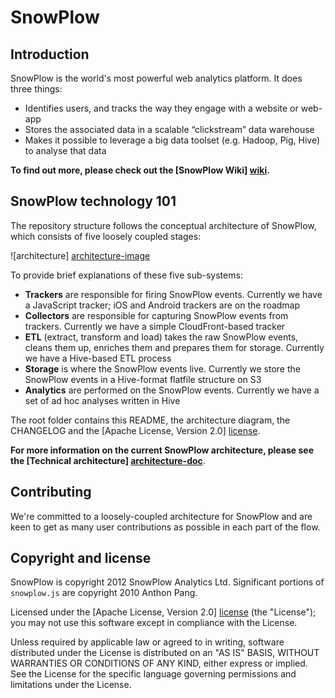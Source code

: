 # SnowPlow

## Introduction

SnowPlow is the world's most powerful web analytics platform. It does three things:

* Identifies users, and tracks the way they engage with a website or web-app
* Stores the associated data in a scalable “clickstream” data warehouse
* Makes it possible to leverage a big data toolset (e.g. Hadoop, Pig, Hive) to analyse that data

**To find out more, please check out the [SnowPlow Wiki] [wiki].**

## SnowPlow technology 101

The repository structure follows the conceptual architecture of SnowPlow, which consists of five loosely coupled stages:

![architecture] [architecture-image]

To provide brief explanations of these five sub-systems:

* **Trackers** are responsible for firing SnowPlow events. Currently we have a JavaScript tracker; iOS and Android trackers are on the roadmap
* **Collectors** are responsible for capturing SnowPlow events from trackers. Currently we have a simple CloudFront-based tracker
* **ETL** (extract, transform and load) takes the raw SnowPlow events, cleans them up, enriches them and prepares them for storage. Currently we have a Hive-based ETL process
* **Storage** is where the SnowPlow events live. Currently we store the SnowPlow events in a Hive-format flatfile structure on S3
* **Analytics** are performed on the SnowPlow events. Currently we have a set of ad hoc analyses written in Hive 

The root folder contains this README, the architecture diagram, the CHANGELOG and the [Apache License, Version 2.0] [license].

**For more information on the current SnowPlow architecture, please see the [Technical architecture] [architecture-doc]**.

## Contributing

We're committed to a loosely-coupled architecture for SnowPlow and are keen to get as many user contributions as possible in each part of the flow.

## Copyright and license

SnowPlow is copyright 2012 SnowPlow Analytics Ltd. Significant portions of `snowplow.js`
are copyright 2010 Anthon Pang.

Licensed under the [Apache License, Version 2.0] [license] (the "License");
you may not use this software except in compliance with the License.

Unless required by applicable law or agreed to in writing, software
distributed under the License is distributed on an "AS IS" BASIS,
WITHOUT WARRANTIES OR CONDITIONS OF ANY KIND, either express or implied.
See the License for the specific language governing permissions and
limitations under the License.

[wiki]: https://github.com/snowplow/snowplow/wiki
[architecture-image]: https://github.com/snowplow/snowplow/blob/features/new-structure/architecture.png
[architecture-doc]: https://github.com/snowplow/snowplow/wiki/Technical-architecture
[license]: http://www.apache.org/licenses/LICENSE-2.0